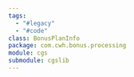 ```yaml
---
tags:
  - "#legacy"
  - "#code"
class: BonusPlanInfo
package: com.cwh.bonus.processing
module: cgs
submodule: cgslib
---
```

